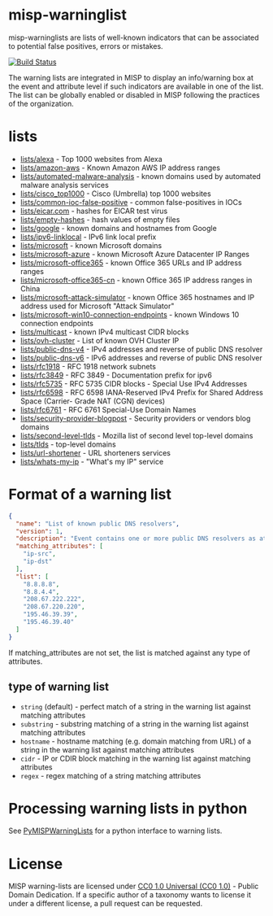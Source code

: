 # misp-warninglist

misp-warninglists are lists of well-known indicators that can be associated to potential false positives, errors or mistakes.

[![Build Status](https://travis-ci.org/MISP/misp-warninglists.svg?branch=master)](https://travis-ci.org/MISP/misp-warninglists)

The warning lists are integrated in MISP to display an info/warning box at the event and attribute level if such indicators
are available in one of the list. The list can be globally enabled or disabled in MISP following the practices of the organization.

# lists

- [lists/alexa](lists/alexa) - Top 1000 websites from Alexa
- [lists/amazon-aws](lists/amazon-aws) - Known Amazon AWS IP address ranges
- [lists/automated-malware-analysis](lists/automated-malware-analysis) - known domains used by automated malware analysis services
- [lists/cisco_top1000](lists/cisco_top1000) - Cisco (Umbrella) top 1000 websites
- [lists/common-ioc-false-positive](lists/common-ioc-false-positive) - common false-positives in IOCs
- [lists/eicar.com](lists/eicar.com) - hashes for EICAR test virus
- [lists/empty-hashes](lists/empty-hashes) - hash values of empty files
- [lists/google](lists/google) - known domains and hostnames from Google
- [lists/ipv6-linklocal](lists/ipv6-linklocal) - IPv6 link local prefix
- [lists/microsoft](lists/microsoft) - known Microsoft domains
- [lists/microsoft-azure](lists/microsoft-azure) - known Microsoft Azure Datacenter IP Ranges
- [lists/microsoft-office365](lists/microsoft-office365) - known Office 365 URLs and IP address ranges
- [lists/microsoft-office365-cn](lists/microsoft-office365-cn) - known Office 365 IP address ranges in China
- [lists/microsoft-attack-simulator](lists/microsoft-attack-simulator/) - known Office 365 hostnames and IP address used for Microsoft "Attack Simulator"
- [lists/microsoft-win10-connection-endpoints](lists/microsoft-win10-connection-endpoints/) - known Windows 10 connection endpoints
- [lists/multicast](lists/multicast) - known IPv4 multicast CIDR blocks
- [lists/ovh-cluster](lists/ovh-cluster) - List of known OVH Cluster IP
- [lists/public-dns-v4](lists/public-dns-v4) - IPv4 addresses and reverse of public DNS resolver
- [lists/public-dns-v6](lists/public-dns-v6) - IPv6 addresses and reverse of public DNS resolver
- [lists/rfc1918](lists/rfc1918) - RFC 1918 network subnets
- [lists/rfc3849](lists/rfc3849) - RFC 3849 - Documentation prefix for ipv6
- [lists/rfc5735](lists/rfc5735) - RFC 5735 CIDR blocks - Special Use IPv4 Addresses
- [lists/rfc6598](lists/rfc6598) - RFC 6598 IANA-Reserved IPv4 Prefix for Shared Address Space (Carrier- Grade NAT (CGN) devices)
- [lists/rfc6761](lists/rfc6761) - RFC 6761 Special-Use Domain Names
- [lists/security-provider-blogpost](lists/security-provider-blogpost) - Security providers or vendors blog domains
- [lists/second-level-tlds](lists/second-level-tlds) - Mozilla list of second level top-level domains
- [lists/tlds](lists/tlds) - top-level domains
- [lists/url-shortener](lists/url-shortener) - URL shorteners services
- [lists/whats-my-ip](lists/whats-my-ip) - "What's my IP" service

# Format of a warning list

~~~~json
{
  "name": "List of known public DNS resolvers",
  "version": 1,
  "description": "Event contains one or more public DNS resolvers as attribute with an IDS flag set",
  "matching_attributes": [
    "ip-src",
    "ip-dst"
  ],
  "list": [
    "8.8.8.8",
    "8.8.4.4",
    "208.67.222.222",
    "208.67.220.220",
    "195.46.39.39",
    "195.46.39.40"
  ]
}
~~~~

If matching_attributes are not set, the list is matched against any type of attributes.

## type of warning list

- ```string``` (default) - perfect match of a string in the warning list against matching attributes
- ```substring``` - substring matching of a string in the warning list against matching attributes
- ```hostname``` - hostname matching (e.g. domain matching from URL) of a string in the warning list against matching attributes
- ```cidr``` - IP or CDIR block matching in the warning list against matching attributes
- ```regex``` - regex matching of a string matching attributes

# Processing warning lists in python

See [PyMISPWarningLists](https://github.com/MISP/PyMISPWarningLists) for a
python interface to warning lists.

# License

MISP warning-lists are licensed under [CC0 1.0 Universal (CC0 1.0)](https://creativecommons.org/publicdomain/zero/1.0/) -  Public Domain Dedication. If a specific author of a taxonomy wants to license it under a different license, a pull request can be requested.
